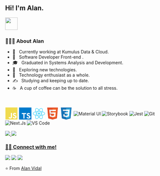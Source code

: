 <h2> Hi! I'm Alan. <!--<img src="https://github.com/souvikguria98/souvikguria98/blob/master/Hi.gif" width="25">--></h2>
<img src="https://cdn.countryflags.com/thumbs/brazil/flag-round-250.png" width="40" height="40">
 

<h3> 👨🏻‍💻 About Alan </h3>

- 🔭 &nbsp; Currently working at Kumulus Data & Cloud.
- 💼 &nbsp; Software Developer Front-end .
- 🎓 &nbsp; Graduated in Systems Analysis and Development.
- 🤔 &nbsp; Exploring new technologies.
- 🌱 &nbsp; Technology enthusiast as a whole.
- ✍️ &nbsp; Studying and keeping up to date.
- ☕ &nbsp; A cup of coffee can be the solution to all stress. 

<!--<h3>🛠 Skills</h3>

- 💻 &nbsp; JavaScript | Node.Js | Typescript 
- 🌐 &nbsp; HTML5 | CSS3 | React.js | Ant Design | Material UI
- 🛢 &nbsp; MySql | MongoDB
- 🔧 &nbsp; Visual Studio Code | Git
-->
<br>

<div style="display: inline_block"><br>
  <img align="center" alt="Javascript" height="8%" width="8%" src="https://raw.githubusercontent.com/devicons/devicon/master/icons/javascript/javascript-plain.svg"/>
  <img align="center" alt="Tipescript"height="8%" width="8%" src="https://raw.githubusercontent.com/devicons/devicon/master/icons/typescript/typescript-plain.svg"/>
  <img align="center" alt="React.Js" height="8%" width="8%" src="https://raw.githubusercontent.com/devicons/devicon/master/icons/react/react-original.svg"/>
  <img align="center" alt="HTML5" height="8%" width="8%" src="https://raw.githubusercontent.com/devicons/devicon/master/icons/html5/html5-original.svg"/>
  <img align="center" alt="CSS" height="8%" width="8%" src="https://raw.githubusercontent.com/devicons/devicon/master/icons/css3/css3-original.svg"/>
  <img align="center" alt="Material UI" height="8%" width="8%" src="https://cdn.jsdelivr.net/gh/devicons/devicon/icons/materialui/materialui-original.svg"/>
  <img align="center" alt="Storybook" height="8%" width="8%"  src="https://cdn.jsdelivr.net/gh/devicons/devicon/icons/storybook/storybook-original.svg"/>
  <img align="center" alt="Jest" height="8%" width="8%" src="https://cdn.jsdelivr.net/gh/devicons/devicon/icons/jest/jest-plain.svg"/>
  <img align="center" alt="Git" height="8%" width="8%" src="https://cdn.jsdelivr.net/gh/devicons/devicon/icons/git/git-plain-wordmark.svg"/>
  <img align="center" alt="Next.Js"height="8%" width="8%" src="https://user-images.githubusercontent.com/54403875/149670229-e9bc8045-1323-408c-804b-022996d12cc8.png"/>
  <img align="center" alt="VS Code" height="8%" width="8%" src="https://cdn.jsdelivr.net/gh/devicons/devicon/icons/vscode/vscode-original.svg"/>
</div>
<br>

<div>
  <a href="https://github.com/AlanVidalll">
  <img height="180em"  src="https://github-readme-stats.vercel.app/api?username=AlanVidalll&show_icons=true&theme=midnight-purple&include_all_commits=true&count_private=true"/>
  <img height="180em"  src="https://github-readme-stats.vercel.app/api/top-langs/?username=AlanVidalll&layout=compact&langs_count=7&theme=midnight-purple"/>
</div>
 
 

<!--<img align="center" src="https://github-readme-stats.vercel.app/api?username=AlanVidalll&include_all_commits=true&count_private=true&show_icons=true&line_height=20&title_color=7A7ADB&icon_color=2234AE&text_color=D3D3D3&bg_color=0,000000,130F40" alt="AlanVidalll Github Stats"/>

[![Top Langs](https://github-readme-stats.vercel.app/api/top-langs/?username=AlanVidalll&layout=compact&text_color=daf7dc&bg_color=151515)](https://github.com/devSouvik/github-readme-stats)-->


<h3> 🤝🏻 Connect with me! </h3>

<div> 
  <a href="https://www.instagram.com/alan_vidalll/" target="_blank"><img src="https://img.shields.io/badge/-Instagram-%23E4405F?style=for-the-badge&logo=instagram&logoColor=white" target="_blank"></a>
  <a href = "mailto:alanfonseca7812@gmail.com"><img src="https://img.shields.io/badge/Gmail-D14836?style=for-the-badge&logo=gmail&logoColor=white" target="_blank"></a>
  <a href="https://www.linkedin.com/in/alanvidalll/" target="_blank"><img src="https://img.shields.io/badge/-LinkedIn-%230077B5?style=for-the-badge&logo=linkedin&logoColor=white" target="_blank"></a>
 
 
 <!--<a href="https://www.facebook.com/alanvidalll" target="_blank"><img src="https://img.shields.io/badge/Facebook-1877F2?style=for-the-badge&logo=facebook&logoColor=white" target="_blank"></a>-->
</div>

<!--<p align="center">
&nbsp; <a href="https://www.facebook.com/alanvidalll/" target="_blank" rel="noopener noreferrer"><img src="https://img.icons8.com/plasticine/100/000000/facebook.png" width="50" /></a>  
&nbsp; <a href="https://www.instagram.com/alan_vidalll/" target="_blank" rel="noopener noreferrer"><img src="https://img.icons8.com/plasticine/100/000000/instagram-new.png" width="50" /></a>  
&nbsp; <a href="https://www.linkedin.com/in/alanvidalll/" target="_blank" rel="noopener noreferrer"><img src="https://img.icons8.com/plasticine/100/000000/linkedin.png" width="50" /></a>
&nbsp; <a href="mailto:alanfonseca7812@gmail.com" target="_blank" rel="noopener noreferrer"><img src="https://img.icons8.com/plasticine/100/000000/gmail.png"  width="50" /></a>
</p>-->

⭐️ From [Alan Vidal](https://github.com/AlanVidalll)
 <!---
 https://github.com/anuraghazra/github-readme-stats  link theme stats
-->
 
